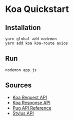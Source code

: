 # Koa Quickstart

## Installation

```
yarn global add nodemon
yarn add koa koa-route axios
```

## Run

`nodemon app.js`


## Sources

- [Koa Request API](https://github.com/koajs/koa/blob/master/docs/api/request.md)
- [Koa Response API](https://github.com/koajs/koa/blob/master/docs/api/response.md)
- [Pug API Reference](https://pugjs.org/api/reference.html)
- [Stylus API](https://github.com/stylus/stylus/blob/dev/docs/js.md)
